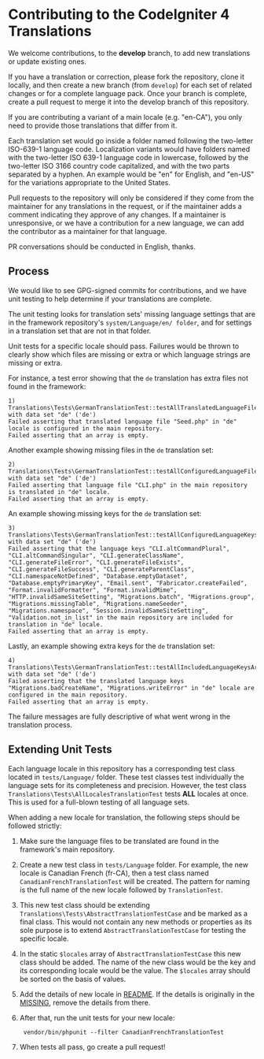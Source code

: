 # Contributing to the CodeIgniter 4 Translations

We welcome contributions, to the **develop** branch, to add new translations or update existing ones.

If you have a translation or correction, please fork the repository, clone it
locally, and then create a new branch (from `develop`) for each set of related changes
or for a complete language pack. Once your branch is complete, create a pull
request to merge it into the develop branch of this repository.

If you are contributing a variant of a main locale (e.g. "en-CA"), you
only need to provide those translations that differ from it.

Each translation set would go inside a folder named following the two-letter ISO-639-1 language code.
Localization variants would have folders named with the two-letter ISO 639-1 language code in lowercase,
followed by the two-letter ISO 3166 country code capitalized,
and with the two parts separated by a hyphen. An example would be "en" for English, and "en-US" for the
variations appropriate to the United States.

Pull requests to the repository will only be considered if they come from
the maintainer for any translations in the request, or if the maintainer
adds a comment indicating they approve of any changes.
If a maintainer is unresponsive, or we have a contribution for a new
language, we can add the contributor as a maintainer for that language.

PR conversations should be conducted in English, thanks.

## Process

We would like to see GPG-signed commits for contributions,
and we have unit testing to help determine if your translations are complete.

The unit testing looks for translation sets' missing language settings that
are in the framework repository's `system/Language/en/ folder`, and for settings
in a translation set that are not in that folder.

Unit tests for a specific locale should pass. Failures would be thrown to clearly
show which files are missing or extra or which language strings are missing or extra.

For instance, a test error showing that the `de` translation has extra files not found in the framework:

    1) Translations\Tests\GermanTranslationTest::testAllTranslatedLanguageFilesAreConfigured with data set "de" ('de')
    Failed asserting that translated language file "Seed.php" in "de" locale is configured in the main repository.
    Failed asserting that an array is empty.

Another example showing missing files in the `de` translation set:

    2) Translations\Tests\GermanTranslationTest::testAllConfiguredLanguageFilesAreTranslated with data set "de" ('de')
    Failed asserting that language file "CLI.php" in the main repository is translated in "de" locale.
    Failed asserting that an array is empty.

An example showing missing keys for the `de` translation set:

    3) Translations\Tests\GermanTranslationTest::testAllConfiguredLanguageKeysAreIncluded with data set "de" ('de')
    Failed asserting that the language keys "CLI.altCommandPlural", "CLI.altCommandSingular", "CLI.generateClassName", "CLI.generateFileError", "CLI.generateFileExists", "CLI.generateFileSuccess", "CLI.generateParentClass", "CLI.namespaceNotDefined", "Database.emptyDataset", "Database.emptyPrimaryKey", "Email.sent", "Fabricator.createFailed", "Format.invalidFormatter", "Format.invalidMime", "HTTP.invalidSameSiteSetting", "Migrations.batch", "Migrations.group", "Migrations.missingTable", "Migrations.nameSeeder", "Migrations.namespace", "Session.invalidSameSiteSetting", "Validation.not_in_list" in the main repository are included for translation in "de" locale.
    Failed asserting that an array is empty.

Lastly, an example showing extra keys for the `de` translation set:

    4) Translations\Tests\GermanTranslationTest::testAllIncludedLanguageKeysAreConfigured with data set "de" ('de')
    Failed asserting that the translated language keys "Migrations.badCreateName", "Migrations.writeError" in "de" locale are configured in the main repository.
    Failed asserting that an array is empty.

The failure messages are fully descriptive of what went wrong in the translation process.

## Extending Unit Tests

Each language locale in this repository has a corresponding test class located in `tests/Language/` folder.
These test classes test individually the language sets for its completeness and precision. However, the test
class `Translations\Tests\AllLocalesTranslationTest` tests **ALL** locales at once. This is used for a
full-blown testing of all language sets.

When adding a new locale for translation, the following steps should be followed strictly:

1. Make sure the language files to be translated are found in the framework's main repository.
2. Create a new test class in `tests/Language` folder. For example, the new locale is Canadian French
(fr-CA), then a test class named `CanadianFrenchTranslationTest` will be created. The pattern for naming is
the full name of the new locale followed by `TranslationTest`.
3. This new test class should be extending `Translations\Tests\AbstractTranslationTestCase` and be marked
as a final class. This would not contain any new methods or properties as its sole purpose is to extend
`AbstractTranslationTestCase` for testing the specific locale.
4. In the static `$locales` array of `AbstractTranslationTestCase` this new class should be added. The name
of the new class would be the key and its corresponding locale would be the value. The `$locales` array
should be sorted on the basis of values.
5. Add the details of new locale in [README](README.md). If the details is originally in
the [MISSING](MISSING.rst), remove the details from there.
6. After that, run the unit tests for your new locale:

        vendor/bin/phpunit --filter CanadianFrenchTranslationTest

7. When tests all pass, go create a pull request!
